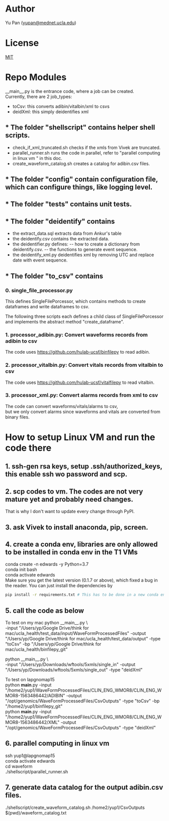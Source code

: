 # Author
Yu Pan (yupan@mednet.ucla.edu)

# License
[MIT](https://choosealicense.com/licenses/mit/)

# Repo Modules

\_\_main\_\_.py is the entrance code, where a job can be created.  
Currently, there are 2 job_types:
- toCsv: this converts adibin/vitalbin/xml to csvs
- deidXml: this simply deidentifies xml

## * The folder "shellscript" contains helper shell scripts.  
- check_if_xml_truncated.sh checks if the xmls from Vivek are truncated.    
- parallel_runner.sh runs the code in parallel, refer to "parallel computing in linux vm " in this doc.  
- create_waveform_catalog.sh creates a catalog for adibin.csv files.  

## * The folder "config" contain configuration file, which can configure things, like logging level.  

## * The folder "tests" contains unit tests.

## * The folder "deidentify" contains 
- the extract_data.sql extracts data from Ankur's table 
- the deidentify.csv contains the extracted data.
- the deidentifier.py defines:
    -- how to create a dictionary from deidentify.csv.
    -- the functions to generate event sequence. 
- the deidentify_xml.py deidentifies xml by removing UTC and replace date with event sequence.

## * The folder "to_csv" contains
### 0. single_file_processor.py 
This defines SingleFilePorcessor, which contains methods to create dataframes and write dataframes to csv.

The following three scripts each defines a child class of SingleFilePorcessor 
and implements the abstract method "create_dataframe".

### 1. processor_adibin.py: Convert waveforms records from adibin to csv
The code uses https://github.com/hulab-ucsf/binfilepy to read adibin.

### 2. processor_vitalbin.py: Convert vitals records from vitalbin to csv
The code uses https://github.com/hulab-ucsf/vitalfilepy to read vitalbin.

### 3. processor_xml.py: Convert alarms records from xml to csv
The code can convert waveforms/vitals/alarms to csv,  
but we only convert alarms since waveforms and vitals are converted from binary files.  



# How to setup Linux VM and run the code there   
## 1. ssh-gen rsa keys, setup .ssh/authorized_keys, this enable ssh wo password and scp.  

## 2. scp codes to vm. The codes are not very mature yet and probably need changes.   
That is why I don't want to update every change through PyPI.  

## 3. ask Vivek to install anaconda, pip, screen.  
 
## 4. create a conda env, libraries are only allowed to be installed in conda env in the T1 VMs  
conda create -n edwards -y Python=3.7  
conda init bash  
conda activate edwards  
Make sure you get the latest version (0.1.7 or above), which fixed a bug in the reader.
You can just install the dependencies by 
```bash
pip install -r requirements.txt # This has to be done in a new conda env, because I don't have permission to change existing installed libraries.  
```

## 5. call the code as below  
To test on my mac
python \_\_main\_\_.py \  
-input "/Users/yp/Google Drive/think for mac/ucla_health/test_data/input/WaveFormProcessedFiles" -output "/Users/yp/Google Drive/think for mac/ucla_health/test_data/output" -type "toCsv" -bp "/Users/yp/Google Drive/think for mac/ucla_health/binfilepy_git"

python \_\_main\_\_.py \  
-input "/Users/yp/Downloads/wftools/5xmls/single_in" -output "/Users/yp/Downloads/wftools/5xmls/single_out"  -type "deidXml"

To test on lapgnomap15  
python __main__.py -input "/home2/yup1/WaveFormProcessedFiles/CLIN_ENG_WMOR8/CLIN_ENG_WMOR8-1563486442/ADIBIN" -output "/opt/genomics/WaveFormProcessedFiles/CsvOutputs" -type "toCsv" -bp "/home2/yup1/binfilepy_git"  
python __main__.py -input "/home2/yup1/WaveFormProcessedFiles/CLIN_ENG_WMOR8/CLIN_ENG_WMOR8-1563486442/XML" -output "/opt/genomics/WaveFormProcessedFiles/CsvOutputs" -type "deidXml"   

## 6. parallel computing in linux vm  
ssh yup1@lapgnomap15  
conda activate edwards  
cd waveform  
./shellscript/parallel_runner.sh  

## 7. generate data catalog for the output adibin.csv files.  
./shellscript/create_waveform_catalog.sh /home2/yup1/CsvOutputs $(pwd)/waveform_catalog.txt


